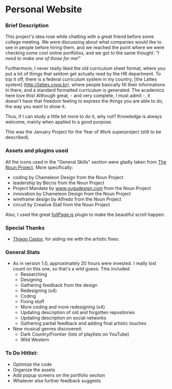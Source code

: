 # Personal Website

### Brief Description

This project's idea rose while chatting with a great friend before some college meeting. We were discussing about what companies would like to see in people before hiring them, and we reached the point where we were checking some cool online portfolios, and we got to the same thought: *"I need to make one of those for me!"*

Furthermore, I never really liked the old curriculum sheet format, where you put a lot of things that seldom get actually read by the HR department. To top it off, there is a federal curriculum system in my country, [the Lattes system] (http://lattes.cnpq.br), where people basically fill their informations in there, and a standard formatted curriculum is generated. The academics here love this! Although great, - and very complete, I must admit -, it doesn't have that freedom feeling to express the things you are able to do, the way you want to show it.

Thus, if I can study a little bit more to do it, why not? Knowledge is always welcome, mainly when applied to a good purpose.

This was the January Project for the Year of Work superproject (still to be described).

### Assets and plugins used

All the icons used in the "General Skills" section were gladly taken from [The Noun Project](https://thenounproject.com). More specifically:

* coding by Chameleon Design from the Noun Project
* leadership by Becris from the Noun Project
* Project Mandate by www.yugudesign.com from the Noun Project
* innovation by Chameleon Design from the Noun Project
* wireframe design by Alfredo from the Noun Project
* circuit by Creative Stall from the Noun Project

Also, I used the great [fullPage.js](http://alvarotrigo.com/fullPage/) plugin to make the beautiful scroll happen.

### Special Thanks

* [Thiago Castor](https://www.castorphotos.com), for aiding me with the artistic fixes.

### General Stats
* As in version 1.0, approximately 20 hours were invested. I really lost count on this one, so that's a wild guess. This included:
  * Researching
  * Designing
  * Gathering feedback from the design
  * Redesigning (x4)
  * Coding
  * Fixing stuff
  * More coding and more redesigning (x4)
  * Updating description of old and forgotten repositories
  * Updating description on social networks
  * Gathering partial feedback and adding final artistic touches
* New musical genres discovered:
  * Dark Country/Frontier (lots of playlists on YouTube)
  * Wild Western
  
### To Do Hitlist:
* Optimize the code
* Organize the assets
* Add popup screens on the portfolio section
* Whatever else further feedback suggests
